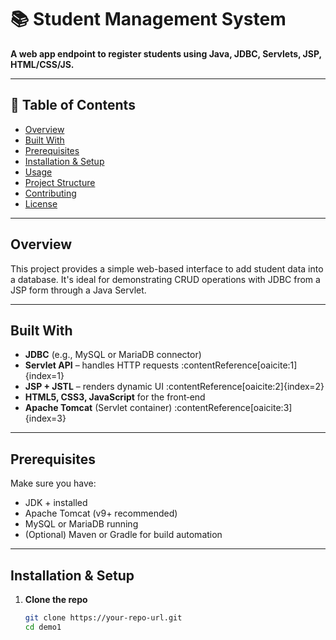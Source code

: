 # 📚 Student Management System

**A web app endpoint to register students using Java, JDBC, Servlets, JSP, HTML/CSS/JS.**

---

## 📝 Table of Contents
- [Overview](#overview)
- [Built With](#built-with)
- [Prerequisites](#prerequisites)
- [Installation & Setup](#installation--setup)
- [Usage](#usage)
- [Project Structure](#project-structure)
- [Contributing](#contributing)
- [License](#license)

---

## Overview
This project provides a simple web-based interface to add student data into a database.
It's ideal for demonstrating CRUD operations with JDBC from a JSP form through a Java Servlet.

---

## Built With
- **JDBC** (e.g., MySQL or MariaDB connector)
- **Servlet API** – handles HTTP requests :contentReference[oaicite:1]{index=1}
- **JSP + JSTL** – renders dynamic UI :contentReference[oaicite:2]{index=2}
- **HTML5, CSS3, JavaScript** for the front‑end
- **Apache Tomcat** (Servlet container) :contentReference[oaicite:3]{index=3}

---

## Prerequisites
Make sure you have:
- JDK + installed
- Apache Tomcat (v9+ recommended)
- MySQL or MariaDB running
- (Optional) Maven or Gradle for build automation

---

## Installation & Setup

1. **Clone the repo**  
   ```bash
   git clone https://your-repo-url.git
   cd demo1
